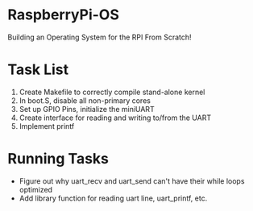 # RaspberryPi-OS
Building an Operating System for the RPI From Scratch!

# Task List
1. Create Makefile to correctly compile stand-alone kernel
2. In boot.S, disable all non-primary cores
3. Set up GPIO Pins, initialize the miniUART
4. Create interface for reading and writing to/from the UART
5. Implement printf


# Running Tasks
* Figure out why uart_recv and uart_send can't have their while loops optimized
* Add library function for reading uart line, uart_printf, etc.